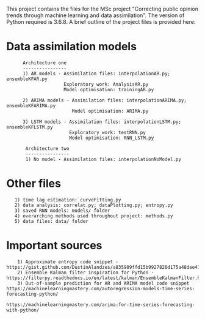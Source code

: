 This project contains the files for the MSc project "Correcting public opinion trends through machine learning and data assimilation". The version of Python required is 3.6.8.
A brief outline of the project files is provided here:
    
   Data assimilation models
   =======================
          Architecture one
          ----------------
          1) AR models - Assimilation files: interpolationAR.py; ensembleKFAR.py
                         Exploratory work: AnalysisAR.py
                         Model optimisation: trainingAR.py
  
          2) ARIMA models - Assimilation files: interpolationARIMA.py; ensembleKFARIMA.py
                            Model optimisation: ARIMA.py
           
          3) LSTM models - Assimilation files: interpolationLSTM.py; ensembleKFLSTM.py
                           Exploratory work: testRNN.py
                           Model optimisation: RNN_LSTM.py
           
           Architecture two
           ----------------
           1) No model - Assimilation files: interpolationNoModel.py
           
   Other files
   ===========
       1) time lag estimation: curveFitting.py
       2) data analysis: correlat.py; dataPlotting.py; entropy.py
       3) saved RNN models: models/ folder
       4) overarching methods used throughout project: methods.py
       5) data files: data/ folder

  Important sources
  =================
        1) Approximate entropy code snippet - https://gist.github.com/DustinAlandzes/a835909ffd15b9927820d175a48dee41
        2) Ensemble Kalman filter inspiration for Python - https://filterpy.readthedocs.io/en/latest/kalman/EnsembleKalmanFilter.html
        3) Out-of-sample prediction for AR and ARIMA model code snippet https://machinelearningmastery.com/autoregression-models-time-series-forecasting-python/
                                                                        https://machinelearningmastery.com/arima-for-time-series-forecasting-with-python/
